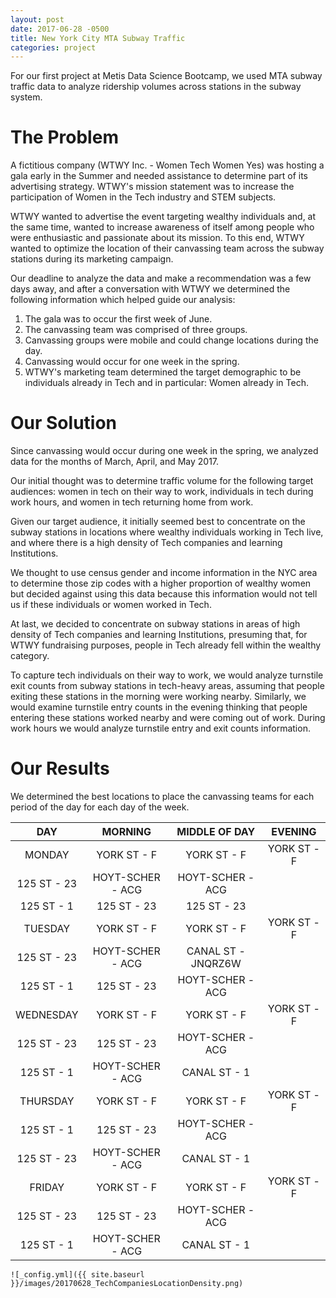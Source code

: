 ```yaml
---
layout: post
date: 2017-06-28 -0500
title: New York City MTA Subway Traffic
categories: project
---
```


For our first project at Metis Data Science Bootcamp, we used MTA subway traffic data to analyze ridership volumes across stations in the subway system.

# The Problem

A fictitious company (WTWY Inc. - Women Tech Women Yes) was hosting a gala early in the Summer and needed assistance to determine part of its advertising strategy. WTWY's mission statement was to increase the participation of Women in the Tech industry and STEM subjects. 

WTWY wanted to advertise the event targeting wealthy individuals and, at the same time, wanted to increase awareness of itself among people who were enthusiastic and passionate about its mission. To this end, WTWY wanted to optimize the location of their canvassing team across the subway stations during its marketing campaign. 

Our deadline to analyze the data and make a recommendation was a few days away, and after a conversation with WTWY we determined the following information which helped guide our analysis:

1. The gala was to occur the first week of June.
2. The canvassing team was comprised of three groups.
3. Canvassing groups were mobile and could change locations during the day.
4. Canvassing would occur for one week in the spring.
5. WTWY's marketing team determined the target demographic to be individuals already in Tech and in particular: Women already in Tech.

# Our Solution

Since canvassing would occur during one week in the spring, we analyzed data for the months of March, April, and May 2017.

Our initial thought was to determine traffic volume for the following target audiences: women in tech on their way to work, individuals in tech during work hours, and women in tech returning home from work.

Given our target audience, it initially seemed best to concentrate on the subway stations in locations where wealthy individuals working in Tech live, and where there is a high density of Tech companies and learning Institutions.

We thought to use census gender and income information in the NYC area to determine those zip codes with a higher proportion of wealthy women but decided against using this data because this information would not tell us if these individuals or women worked in Tech.

At last, we decided to concentrate on subway stations in areas of high density of Tech companies and learning Institutions, presuming that, for WTWY fundraising purposes, people in Tech already fell within the wealthy category.

To capture tech individuals on their way to work, we would analyze turnstile exit counts from subway stations in tech-heavy areas, assuming that people exiting these stations in the morning were working nearby. Similarly, we would examine turnstile entry counts in the evening thinking that people entering these stations worked nearby and were coming out of work. During work hours we would analyze turnstile entry and exit counts information.

# Our Results

We determined the best locations to place the canvassing teams for each period of the day for each day of the week.


**DAY** |**MORNING**|**MIDDLE OF DAY**|**EVENING**
:-----:|:-----:|:-----:|:-----:
MONDAY|YORK ST - F|YORK ST - F|YORK ST - F
 |125 ST - 23|HOYT-SCHER - ACG|HOYT-SCHER - ACG
 |125 ST - 1|125 ST - 23|125 ST - 23
TUESDAY|YORK ST - F|YORK ST - F|YORK ST - F
 |125 ST - 23|HOYT-SCHER - ACG|CANAL ST - JNQRZ6W
 |125 ST - 1|125 ST - 23|HOYT-SCHER - ACG
WEDNESDAY|YORK ST - F|YORK ST - F|YORK ST - F
 |125 ST - 23|125 ST - 23|HOYT-SCHER - ACG
 |125 ST - 1|HOYT-SCHER - ACG|CANAL ST - 1
THURSDAY|YORK ST - F|YORK ST - F|YORK ST - F
 |125 ST - 1|125 ST - 23|HOYT-SCHER - ACG
 |125 ST - 23|HOYT-SCHER - ACG|CANAL ST - 1
FRIDAY|YORK ST - F|YORK ST - F|YORK ST - F
 |125 ST - 23|125 ST - 23|HOYT-SCHER - ACG
 |125 ST - 1|HOYT-SCHER - ACG|CANAL ST - 1


```
![_config.yml]({{ site.baseurl }}/images/20170628_TechCompaniesLocationDensity.png)
```
